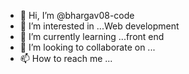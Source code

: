 - 👋 Hi, I’m @bhargav08-code
- 👀 I’m interested in ...Web development
- 🌱 I’m currently learning ...front end 
- 💞️ I’m looking to collaborate on ...
- 📫 How to reach me ...

<!---
bhargav08-code/bhargav08-code is a ✨ special ✨ repository because its `README.md` (this file) appears on your GitHub profile.
You can click the Preview link to take a look at your changes.
--->
